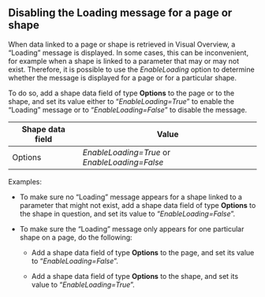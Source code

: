 ## Disabling the Loading message for a page or shape

When data linked to a page or shape is retrieved in Visual Overview, a “Loading” message is displayed. In some cases, this can be inconvenient, for example when a shape is linked to a parameter that may or may not exist. Therefore, it is possible to use the *EnableLoading* option to determine whether the message is displayed for a page or for a particular shape.

To do so, add a shape data field of type **Options** to the page or to the shape, and set its value either to “*EnableLoading=True*” to enable the “Loading” message or to “*EnableLoading=False*” to disable the message.

| Shape data field | Value                                                                                               |
|------------------|-----------------------------------------------------------------------------------------------------|
| Options          | *EnableLoading=True* or *EnableLoading=False* |

Examples:

- To make sure no “Loading” message appears for a shape linked to a parameter that might not exist, add a shape data field of type **Options** to the shape in question, and set its value to “*EnableLoading=False*”.

- To make sure the “Loading” message only appears for one particular shape on a page, do the following:

    - Add a shape data field of type **Options** to the page, and set its value to “*EnableLoading=False*”.

    - Add a shape data field of type **Options** to the shape, and set its value to “*EnableLoading=True*”.
